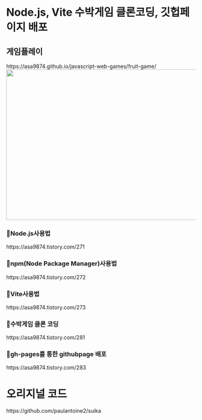 <h1>Node.js, Vite 수박게임 클론코딩, 깃헙페이지 배포</h1>
<h2>게임플레이</h2>
https://asa9874.github.io/javascript-web-games/fruit-game/

<img src="https://github.com/user-attachments/assets/961eac78-f78a-4479-a1f7-457c9872d935" width="600" height="400"/>


<h3>🌳Node.js사용법</h3>
https://asa9874.tistory.com/271

<h3>🌳npm(Node Package Manager)사용법</h3>
https://asa9874.tistory.com/272

<h3>🌳Vite사용법</h3>
https://asa9874.tistory.com/273

<h3>🌳수박게임 클론 코딩</h3>
https://asa9874.tistory.com/281

<h3>🌳gh-pages를 통한 githubpage 배포</h3>
https://asa9874.tistory.com/283

<h1>오리지널 코드</h1>
https://github.com/paulantoine2/suika
